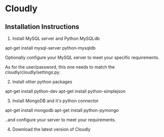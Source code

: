 Cloudly
=======

Installation Instructions
-------------------------

1) Install MySQL server and Python MySQLdb

apt-get install mysql-server python-mysqldb

Optionally configure your MySQL server to meet your specific requirements.

As for the user/password, this one needs to match the cloudly/cloudly/settings.py.


2) Install other python packages

apt-get install python-dev 
apt-get install python-simplejson 

3) Install MongoDB and it's python connector

apt-get install mongodb
apt-get install python-pymongo

..and configure your server to meet your requirements.

4) Download the latest version of Cloudly

